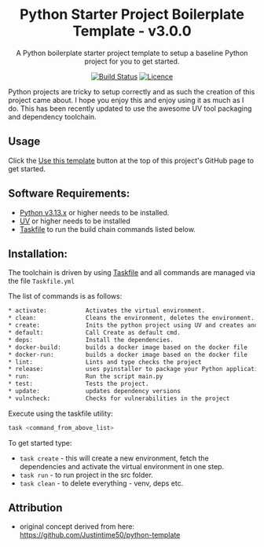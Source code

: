 <div align="center">

# Python Starter Project Boilerplate Template - v3.0.0

A Python boilerplate starter project template to setup a baseline Python project for you to get started.

[![Build Status](https://github.com/AaronSaikovski/pystarter/workflows/build/badge.svg)](https://github.com/AaronSaikovski/pystarter/actions)
[![Licence](https://img.shields.io/github/license/AaronSaikovski/pystarter)](LICENSE)

</div>
Python projects are tricky to setup correctly and as such the creation of this project came about. I hope you enjoy this and enjoy using it as much as I do.
This has been recently updated to use the awesome UV tool packaging and dependency toolchain.

## Usage

Click the [Use this template](https://github.com/AaronSaikovski/pystarter/generate) button at the top of this project's GitHub page to get started.

## Software Requirements:

- [Python v3.13.x](https://www.python.org/) or higher needs to be installed.
- [UV](https://github.com/astral-sh/uv) or higher needs to be installed
- [Taskfile](https://taskfile.dev/) to run the build chain commands listed below.

## Installation:

The toolchain is driven by using [Taskfile](https://taskfile.dev/) and all commands are managed via the file `Taskfile.yml`

The list of commands is as follows:

```bash
* activate:           Activates the virtual environment.
* clean:              Cleans the environment, deletes the environment.
* create:             Inits the python project using UV and creates and activates a new virtual environment.
* default:            Call Create as default cmd.
* deps:               Install the dependencies.
* docker-build:       builds a docker image based on the docker file
* docker-run:         builds a docker image based on the docker file
* lint:               Lints and type checks the project
* release:            uses pyinstaller to package your Python application into a single package
* run:                Run the script main.py
* test:               Tests the project.
* update:             updates dependency versions
* vulncheck:          Checks for vulnerabilities in the project
```

Execute using the taskfile utility:

```bash
task <command_from_above_list>
```

To get started type:

- `task create` - this will create a new environment, fetch the dependencies and activate the virtual environment in one step.
- `task run` - to run project in the src folder.
- `task clean` - to delete everything - venv, deps etc.

## Attribution

- original concept derived from here: https://github.com/Justintime50/python-template
